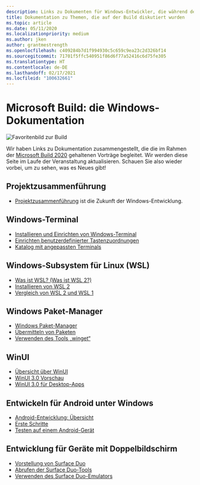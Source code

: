 ```yaml
---
description: Links zu Dokumenten für Windows-Entwickler, die während der Onlineveranstaltung Build 2020 erwähnt wurden.
title: Dokumentation zu Themen, die auf der Build diskutiert wurden
ms.topic: article
ms.date: 05/11/2020
ms.localizationpriority: medium
ms.author: jken
author: grantmestrength
ms.openlocfilehash: c409284b7d1f994930c5c659c9ea23c2d326bf14
ms.sourcegitcommit: 71701f5ffc540951f86d6f77a52416c6d75fe305
ms.translationtype: HT
ms.contentlocale: de-DE
ms.lasthandoff: 02/17/2021
ms.locfileid: "100632661"
---
```

# <a name="microsoft-build---the-windows-documentation"></a>Microsoft Build: die Windows-Dokumentation

![Favoritenbild zur Build](../images/build-banner.jpeg)

Wir haben Links zu Dokumentation zusammengestellt, die die im Rahmen der [Microsoft Build 2020](https://mybuild.microsoft.com) gehaltenen Vorträge begleitet. Wir werden diese Seite im Laufe der Veranstaltung aktualisieren. Schauen Sie also wieder vorbei, um zu sehen, was es Neues gibt!

## <a name="project-reunion"></a>Projektzusammenführung

* [Projektzusammenführung](https://blogs.windows.com/windowsdeveloper/2020/05/19/developing-for-all-1-billion-windows-10-devices-and-beyond/) ist die Zukunft der Windows-Entwicklung.

## <a name="windows-terminal"></a>Windows-Terminal

* [Installieren und Einrichten von Windows-Terminal](/windows/terminal/get-started)
* [Einrichten benutzerdefinierter Tastenzuordnungen](/windows/terminal/customize-settings/key-bindings)
* [Katalog mit angepassten Terminals](/windows/terminal/custom-terminal-gallery/retro-command-prompt)

## <a name="windows-subsystem-for-linux-wsl"></a>Windows-Subsystem für Linux (WSL)

* [Was ist WSL? (Was ist WSL 2?)](/windows/wsl/about)
* [Installieren von WSL 2](/windows/wsl/install-win10)
* [Vergleich von WSL 2 und WSL 1](/windows/wsl/compare-versions)

## <a name="windows-package-manager"></a>Windows Paket-Manager

* [Windows Paket-Manager](../../package-manager/index.md) 
* [Übermitteln von Paketen](../../package-manager/package/index.md)
* [Verwenden des Tools „winget“](../../package-manager/winget/index.md)

## <a name="winui"></a>WinUI

* [Übersicht über WinUI](../winui/index.md)
* [WinUI 3.0 Vorschau](../winui/winui3/index.md)
* [WinUI 3.0 für Desktop-Apps](../winui/winui3/get-started-winui3-for-desktop.md)

## <a name="developing-for-android-on-windows"></a>Entwickeln für Android unter Windows

* [Android-Entwicklung: Übersicht](../../android/overview.md)
* [Erste Schritte](../../android/native-android.md)
* [Testen auf einem Android-Gerät](../../android/emulator.md)

## <a name="dual-screen-device-development"></a>Entwicklung für Geräte mit Doppelbildschirm

* [Vorstellung von Surface Duo](https://www.microsoft.com/surface/devices/surface-duo)
* [Abrufen der Surface Duo-Tools](/dual-screen/android/get-duo-sdk?tabs=windows)
* [Verwenden des Surface Duo-Emulators](/dual-screen/android/use-emulator?tabs=java%252cwindows)
